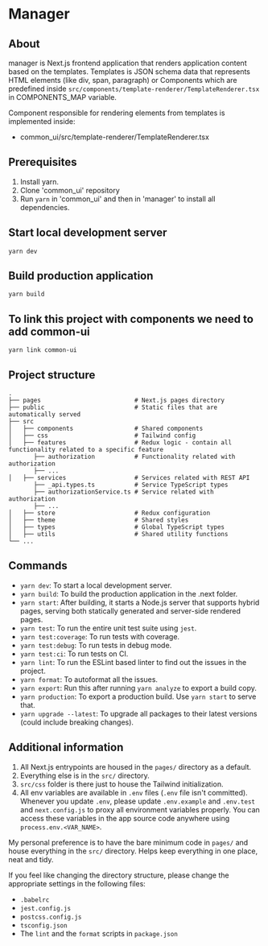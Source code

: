# Manager

## About

manager is Next.js frontend application that renders application content based on the templates. Templates is JSON schema data that represents HTML elements (like div, span, paragraph) or Components which are predefined inside `src/components/template-renderer/TemplateRenderer.tsx` in COMPONENTS_MAP variable.

Component responsible for rendering elements from templates is implemented inside:
- common_ui/src/template-renderer/TemplateRenderer.tsx

## Prerequisites

1. Install yarn.
2. Clone 'common_ui' repository
3. Run `yarn` in 'common_ui' and then in 'manager' to install all dependencies.

## Start local development server

`yarn dev`

## Build production application

`yarn build`

## To link this project with components we need to add common-ui

 `yarn link common-ui`

## Project structure

    .
    ├── pages                          # Next.js pages directory
    ├── public                         # Static files that are automatically served
    ├── src
    │   ├── components                 # Shared components
    │   ├── css                        # Tailwind config
    │   ├── features                   # Redux logic - contain all functionality related to a specific feature
           ├── authorization           # Functionality related with authorization
           ├── ...
    │   ├── services                   # Services related with REST API
           ├── _api.types.ts           # Service TypeScript types
           ├── authorizationService.ts # Service related with authorization
           ├── ...
    │   ├── store                      # Redux configuration
    │   ├── theme                      # Shared styles
    │   ├── types                      # Global TypeScript types
    │   ├── utils                      # Shared utility functions
    └── ...

## Commands

- `yarn dev`: To start a local development server.
- `yarn build`: To build the production application in the .next folder.
- `yarn start`: After building, it starts a Node.js server that supports hybrid pages, serving both statically generated and server-side rendered pages.
- `yarn test`: To run the entire unit test suite using `jest`.
- `yarn test:coverage`: To run tests with coverage.
- `yarn test:debug`: To run tests in debug mode.
- `yarn test:ci`: To run tests on CI.
- `yarn lint`: To run the ESLint based linter to find out the issues in the project.
- `yarn format`: To autoformat all the issues.
- `yarn export`: Run this after running `yarn analyze` to export a build copy.
- `yarn production`: To export a production build. Use `yarn start` to serve that.
- `yarn upgrade --latest`: To upgrade all packages to their latest versions (could include breaking changes).

## Additional information

1. All Next.js entrypoints are housed in the `pages/` directory as a default.
2. Everything else is in the `src/` directory.
3. `src/css` folder is there just to house the Tailwind initialization.
4. All env variables are available in `.env` files (`.env` file isn't committed). Whenever you update `.env`, please update `.env.example` and `.env.test` and `next.config.js` to proxy all environment variables properly.
   You can access these variables in the app source code anywhere using `process.env.<VAR_NAME>`.

My personal preference is to have the bare minimum code in `pages/` and house everything in the `src/` directory. Helps keep everything in one place, neat and tidy.

If you feel like changing the directory structure, please change the appropriate settings in the following files:

- `.babelrc`
- `jest.config.js`
- `postcss.config.js`
- `tsconfig.json`
- The `lint` and the `format` scripts in `package.json`
